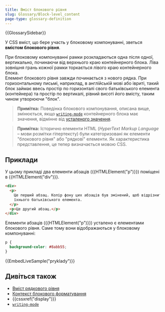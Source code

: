 ```yaml
---
title: Вміст блокового рівня
slug: Glossary/Block-level_content
page-type: glossary-definition
---
```


{{GlossarySidebar}}

У CSS вміст, що бере участь у блоковому компонуванні, зветься **вмістом блокового рівня**.

При блоковому компонуванні рамки розкладаються одна після одної, вертикально, починаючи від верхнього краю контейнерного блока. Ліва зовнішня грань кожної рамки торкається лівого краю контейнерного блока.\
Елемент блокового рівня завжди починається з нового рядка. При горизонтальному письмі, наприклад, в англійській мові або івриті, такий блок займає ввесь простір по горизонталі свого батьківського елемента (контейнера) та простір по вертикалі, рівний висоті його вмісту, таким чином утворюючи "блок".

> **Примітка:** Поведінка блокового компонування, описана вище, змінюється, якщо [`writing-mode`](/uk/docs/Web/CSS/writing-mode) контейнерного блока має значення, відмінне від [усталеного значення](/uk/docs/Web/CSS/writing-mode#formalne-vyznachennia).

> **Примітка:** Історично елементи HTML (_HyperText Markup Language_ – мови розмітки гіпертексту) були категоризовані як елементи "блокового рівня" або "рядкові" елементи. Як характеристика представлення, це тепер визначається мовою CSS.

## Приклади

У цьому прикладі два елементи абзаців ({{HTMLElement("p")}}) поміщені в {{HTMLElement("div")}}.

```html
<div>
  <p>
    Це перший абзац. Колір фону цих абзаців був змінений, щоб відрізнити їх від
    їхнього батьківського елемента.
  </p>
  <p>Це другий абзац.</p>
</div>
```

Елементи абзаців ({{HTMLElement("p")}}) усталено є елементами блокового рівня. Саме тому вони відображаються у блоковому компонуванні:

```css hidden
p {
  background-color: #8abb55;
}
```

{{EmbedLiveSample("pryklady")}}

## Дивіться також

- [Вміст рядкового рівня](/uk/docs/Glossary/Inline-level_content)
- [Контекст блокового форматування](/uk/docs/Web/CSS/CSS_display/Block_formatting_context)
- {{cssxref("display")}}
- [`writing-mode`](/uk/docs/Web/CSS/writing-mode)
